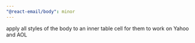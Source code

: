```yaml
---
"@react-email/body": minor
---
```


apply all styles of the body to an inner table cell for them to work on Yahoo and AOL
